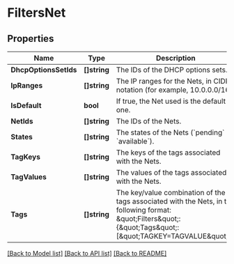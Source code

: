 # FiltersNet

## Properties

Name | Type | Description | Notes
------------ | ------------- | ------------- | -------------
**DhcpOptionsSetIds** | **[]string** | The IDs of the DHCP options sets. | [optional] 
**IpRanges** | **[]string** | The IP ranges for the Nets, in CIDR notation (for example, 10.0.0.0/16). | [optional] 
**IsDefault** | **bool** | If true, the Net used is the default one. | [optional] 
**NetIds** | **[]string** | The IDs of the Nets. | [optional] 
**States** | **[]string** | The states of the Nets (&#x60;pending&#x60; \\| &#x60;available&#x60;). | [optional] 
**TagKeys** | **[]string** | The keys of the tags associated with the Nets. | [optional] 
**TagValues** | **[]string** | The values of the tags associated with the Nets. | [optional] 
**Tags** | **[]string** | The key/value combination of the tags associated with the Nets, in the following format: &amp;quot;Filters&amp;quot;:{&amp;quot;Tags&amp;quot;:[&amp;quot;TAGKEY&#x3D;TAGVALUE&amp;quot;]}. | [optional] 

[[Back to Model list]](../README.md#documentation-for-models) [[Back to API list]](../README.md#documentation-for-api-endpoints) [[Back to README]](../README.md)


